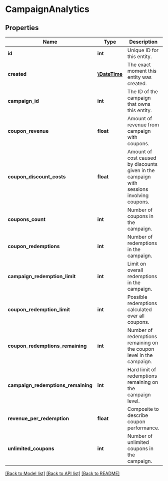 # CampaignAnalytics

## Properties
Name | Type | Description | Notes
------------ | ------------- | ------------- | -------------
**id** | **int** | Unique ID for this entity. | 
**created** | [**\DateTime**](\DateTime.md) | The exact moment this entity was created. | 
**campaign_id** | **int** | The ID of the campaign that owns this entity. | 
**coupon_revenue** | **float** | Amount of revenue from campaign with coupons. | 
**coupon_discount_costs** | **float** | Amount of cost caused by discounts given in the campaign with sessions involving coupons. | 
**coupons_count** | **int** | Number of coupons in the campaign. | 
**coupon_redemptions** | **int** | Number of redemptions in the campaign. | 
**campaign_redemption_limit** | **int** | Limit on overall redemptions in the campaign. | 
**coupon_redemption_limit** | **int** | Possible redemptions calculated over all coupons. | 
**coupon_redemptions_remaining** | **int** | Number of redemptions remaining on the coupon level in the campaign. | 
**campaign_redemptions_remaining** | **int** | Hard limit of redemptions remaining on the campaign level. | 
**revenue_per_redemption** | **float** | Composite to describe coupon performance. | 
**unlimited_coupons** | **int** | Number of unlimited coupons in the campaign. | 

[[Back to Model list]](../README.md#documentation-for-models) [[Back to API list]](../README.md#documentation-for-api-endpoints) [[Back to README]](../README.md)


